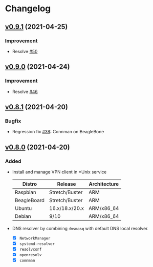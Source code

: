 # Changelog

## [v0.9.1](https://github.com/qweio/iot-vpn/tree/vpnc/v0.9.1) (2021-04-25)

### Improvement

- Resolve [#50](https://github.com/qweio/iot-vpn/issues/50)

## [v0.9.0](https://github.com/qweio/iot-vpn/tree/vpnc/v0.9.0) (2021-04-24)

### Improvement

- Resolve [#46](https://github.com/qweio/iot-vpn/issues/46)

## [v0.8.1](https://github.com/qweio/iot-vpn/tree/vpnc/v0.8.1) (2021-04-20)

### Bugfix

- Regression fix [#38](https://github.com/qweio/iot-vpn/issues/38): Connman on BeagleBone

## [v0.8.0](https://github.com/qweio/iot-vpn/tree/vpnc/v0.8.0) (2021-04-20)

### Added
- Install and manage VPN client in *Unix service

  | Distro      | Release        | Architecture |
  |-------------|----------------|--------------|
  | Raspbian    | Stretch/Buster | ARM          |
  | BeagleBoard | Stretch/Buster | ARM          |
  | Ubuntu      | 16.x/18.x/20.x | ARM/x86_64   |
  | Debian      | 9/10           | ARM/x86_64   |
  
- DNS resolver by combining `dnsmasq` with default DNS local resolver.
  - [x] `NetworkManager`
  - [x] `systemd-resolver`
  - [x] `resolvconf`
  - [x] `openresolv`
  - [x] `connman`

